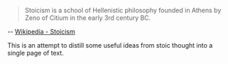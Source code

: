 > Stoicism is a school of Hellenistic philosophy founded in Athens by Zeno of Citium in the early 3rd century BC.

-- [Wikipedia - Stoicism](https://en.wikipedia.org/wiki/Stoicism)

This is an attempt to distill some useful ideas from stoic thought into a single page of text.

